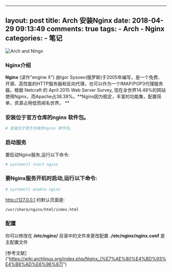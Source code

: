 
---
layout: post
title: Arch 安装Nginx
date: 2018-04-29 09:13:49
comments: true
tags:
    - Arch
    - Nginx
categories:
    - 笔记
---

![Arch and Ningx](https://ws1.sinaimg.cn/large/006tNbRwly1fwblsf6dztj31040m8tbc.jpg)

### Nginx介绍

<!-- more -->

**Nginx** (读作"engine X") 由Igor Sysoev(俄罗斯)于2005年编写，是一个免费、开源、高性能的HTTP服务器和反向代理，也可以作为一个IMAP/POP3代理服务器。根据 Netcraft 的 April 2015 Web Server Survey, 现在全世界14.48%的网站使用Nginx，而Apache占38.39%。**Nginx因为稳定，丰富的功能集，配置简单，资源占用低而闻名世界。 **

### 安装位于官方仓库的nginx 软件包。 
```bash
# 安装位于官方仓库的nginx 软件包。 
```
### 启动服务

要启动Nginx服务,运行以下命令: 
```bash
# systemctl start nginx
```

### 要Nginx服务开机时启动,运行以下命令:
```bash
# systemctl enable nginx
```

http://127.0.0.1 的默认页面是:
```bash
/usr/share/nginx/html/index.html
```
### 配置
你可以修改在 **/etc/nginx/** 目录中的文件来更改配置 **./etc/nginx/nginx.conf** 是主配置文件

[参考文献］("https://wiki.archlinux.org/index.php/Nginx_(%E7%AE%80%E4%BD%93%E4%B8%AD%E6%96%87)")

